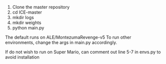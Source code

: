 1. Clone the master repository
2. cd ICE-master
3. mkdir logs
4. mkdir weights
5. python main.py


The default runs on ALE/MontezumaRevenge-v5
To run other environments, change the args in main.py accordingly.

If do not wish to run on Super Mario, can comment out line 5-7 in envs.py to avoid installation
